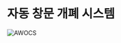 # 자동 창문 개폐 시스템
![AWOCS](https://github.com/user-attachments/assets/d6aaf1aa-abec-4056-bc84-69f3ebee75db)
